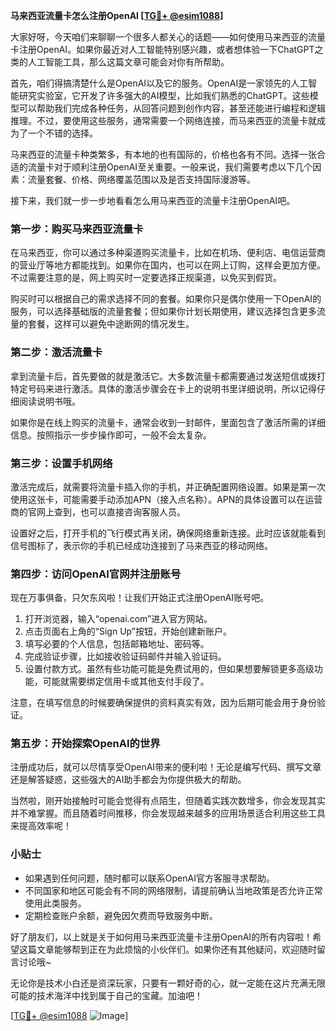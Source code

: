 **马来西亚流量卡怎么注册OpenAI [[TG💪+ @esim1088](https://t.me/s/esim1088)]**

大家好呀，今天咱们来聊聊一个很多人都关心的话题——如何使用马来西亚的流量卡注册OpenAI。如果你最近对人工智能特别感兴趣，或者想体验一下ChatGPT之类的人工智能工具，那么这篇文章可能会对你有所帮助。

首先，咱们得搞清楚什么是OpenAI以及它的服务。OpenAI是一家领先的人工智能研究实验室，它开发了许多强大的AI模型，比如我们熟悉的ChatGPT。这些模型可以帮助我们完成各种任务，从回答问题到创作内容，甚至还能进行编程和逻辑推理。不过，要使用这些服务，通常需要一个网络连接，而马来西亚的流量卡就成为了一个不错的选择。

马来西亚的流量卡种类繁多，有本地的也有国际的，价格也各有不同。选择一张合适的流量卡对于顺利注册OpenAI至关重要。一般来说，我们需要考虑以下几个因素：流量套餐、价格、网络覆盖范围以及是否支持国际漫游等。

接下来，我们就一步一步地看看怎么用马来西亚的流量卡注册OpenAI吧。

### 第一步：购买马来西亚流量卡

在马来西亚，你可以通过多种渠道购买流量卡，比如在机场、便利店、电信运营商的营业厅等地方都能找到。如果你在国内，也可以在网上订购，这样会更加方便。不过需要注意的是，网上购买时一定要选择正规渠道，以免买到假货。

购买时可以根据自己的需求选择不同的套餐。如果你只是偶尔使用一下OpenAI的服务，可以选择基础版的流量套餐；但如果你计划长期使用，建议选择包含更多流量的套餐，这样可以避免中途断网的情况发生。

### 第二步：激活流量卡

拿到流量卡后，首先要做的就是激活它。大多数流量卡都需要通过发送短信或拨打特定号码来进行激活。具体的激活步骤会在卡上的说明书里详细说明，所以记得仔细阅读说明书哦。

如果你是在线上购买的流量卡，通常会收到一封邮件，里面包含了激活所需的详细信息。按照指示一步步操作即可，一般不会太复杂。

### 第三步：设置手机网络

激活完成后，就需要将流量卡插入你的手机，并正确配置网络设置。如果是第一次使用这张卡，可能需要手动添加APN（接入点名称）。APN的具体设置可以在运营商的官网上查到，也可以直接咨询客服人员。

设置好之后，打开手机的飞行模式再关闭，确保网络重新连接。此时应该就能看到信号图标了，表示你的手机已经成功连接到了马来西亚的移动网络。

### 第四步：访问OpenAI官网并注册账号

现在万事俱备，只欠东风啦！让我们开始正式注册OpenAI账号吧。

1. 打开浏览器，输入“openai.com”进入官方网站。
2. 点击页面右上角的“Sign Up”按钮，开始创建新账户。
3. 填写必要的个人信息，包括邮箱地址、密码等。
4. 完成验证步骤，比如接收验证码邮件并输入验证码。
5. 设置付款方式。虽然有些功能可能是免费试用的，但如果想要解锁更多高级功能，可能就需要绑定信用卡或其他支付手段了。

注意，在填写信息的时候要确保提供的资料真实有效，因为后期可能会用于身份验证。

### 第五步：开始探索OpenAI的世界

注册成功后，就可以尽情享受OpenAI带来的便利啦！无论是编写代码、撰写文章还是解答疑惑，这些强大的AI助手都会为你提供极大的帮助。

当然啦，刚开始接触时可能会觉得有点陌生，但随着实践次数增多，你会发现其实并不难掌握。而且随着时间推移，你会发现越来越多的应用场景适合利用这些工具来提高效率呢！

### 小贴士

- 如果遇到任何问题，随时都可以联系OpenAI官方客服寻求帮助。
- 不同国家和地区可能会有不同的网络限制，请提前确认当地政策是否允许正常使用此类服务。
- 定期检查账户余额，避免因欠费而导致服务中断。

好了朋友们，以上就是关于如何用马来西亚流量卡注册OpenAI的所有内容啦！希望这篇文章能够帮到正在为此烦恼的小伙伴们。如果你还有其他疑问，欢迎随时留言讨论哦~

无论你是技术小白还是资深玩家，只要有一颗好奇的心，就一定能在这片充满无限可能的技术海洋中找到属于自己的宝藏。加油吧！

[[TG💪+ @esim1088](https://t.me/s/esim1088) ![Image](https://i.postimg.cc/4NQfJmqS/Snipaste-2025-05-13-00-14-12.png)]